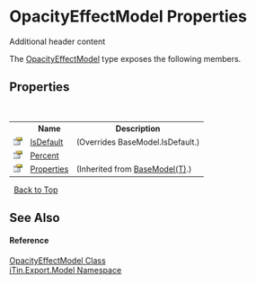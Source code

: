 # OpacityEffectModel Properties
Additional header content 

The <a href="0abf4a51-9452-8fec-3749-e24d8f0b300d">OpacityEffectModel</a> type exposes the following members.


## Properties
&nbsp;<table><tr><th></th><th>Name</th><th>Description</th></tr><tr><td>![Public property](media/pubproperty.gif "Public property")</td><td><a href="d76c52db-50d2-dbde-36ec-db0146eeb33a">IsDefault</a></td><td> (Overrides BaseModel.IsDefault.)</td></tr><tr><td>![Public property](media/pubproperty.gif "Public property")</td><td><a href="b84901d5-229f-b1ae-2fd0-7d8b4201eee2">Percent</a></td><td /></tr><tr><td>![Public property](media/pubproperty.gif "Public property")</td><td><a href="7e88785e-5670-4515-defa-d3f60ae16111">Properties</a></td><td> (Inherited from <a href="6632f561-4175-f1f2-939c-ac8b10159529">BaseModel(T)</a>.)</td></tr></table>&nbsp;
<a href="#opacityeffectmodel-properties">Back to Top</a>

## See Also


#### Reference
<a href="0abf4a51-9452-8fec-3749-e24d8f0b300d">OpacityEffectModel Class</a><br /><a href="ef57ffcc-e95e-b212-5a46-9aa6f5a3511f">iTin.Export.Model Namespace</a><br />